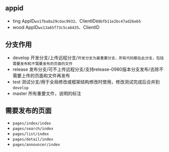 ## appid

- ting AppID`wx17ba8a29cdac9932`、ClientID`88bfb11e2bc47ad2beb5`
- wood AppID`wx13a65f73c5ca6435`、ClientID

## 分支作用

- develop 开发分支/上传远程分支/`开发分支为最重要分支，所有代码都在此分支，包括需要发布和不需要发布的页面的文件`
- release 发布分支/可不上传远程分支/支持release-0980版本分支发布/去除不需要上传的页面和文件再发布
- test 测试分支/用于全局修改或框架结构修改时使用，修改测试完成后合并到`develop`
- master 所有重要文件，说明的标注

## 需要发布的页面

- `pages/index/index`
- `pages/search/index`
- `pages/list/index`
- `pages/detail/index`
- `pages/announcer/index`